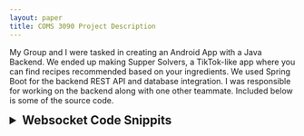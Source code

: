 ```yaml
---
layout: paper
title: COMS 3090 Project Description
---
```


My Group and I were tasked in creating an Android App with a Java Backend. 
We ended up making Supper Solvers, a TikTok-like app where you can find recipes recommended based on your ingredients. We used Spring Boot for the backend REST API and database integration. I was responsible for working on the backend along with one other teammate. Included below is some of the source code.

<details>
    <summary style="font-size:1.5em; font-weight:bold;">Websocket Code Snippits</summary>
    <p>
    This is an example of how I sorted out commands from the client for our messaging web-socket.
    I was able to communicate with the front-end developers and decide on symbols to append to the messages for commands.
    I then ran the method that was assigned for that command, for example [OPENUSER] would trigger the function to send the chat history     to the required user.
    </p>
    <pre style="background-color:#2d2d2d;color:#c678dd;padding:10px;border-radius:5px;overflow-x:auto;font-family:monospace;">
    else if (message.startsWith("[OPENUSER]")) {
        String chatHist = message.substring(11);
        sendMessageToParticularUser(username, getUserHistory(chatHist, username));
    } 
    else if (message.startsWith("[OPENGROUP]")) {
        sendMessageToParticularUser(username, getGroupHistory(groupID));
    } 
    else if (message.startsWith("[FRIEND]")) {
        if (usernameSessionMap.containsKey(message.substring(9))) {
            friendNotificationSend(message.substring(9));
        }
    }
    </pre>
</details>

    
